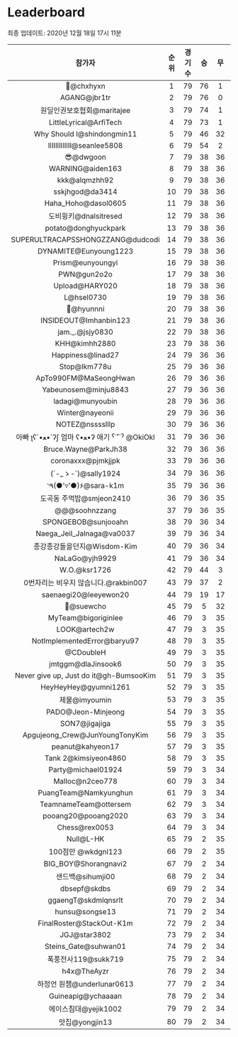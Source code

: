 # Leaderboard
최종 업데이트: 2020년 12월 18일 17시 11분




| 참가자 | 순위 | 경기수 | 승 | 무 | 패 | 승점 |
|:---:|:---:|:---:|:---:|:---:|:---:|:---:|
| 👑@chxhyxn | 1 | 79 | 76 | 1 | 2 | 229 |
| AGANG@jbr1tr | 2 | 79 | 76 | 0 | 3 | 228 |
| 원딜인권보호협회@maritajee | 3 | 79 | 74 | 1 | 4 | 223 |
| LittleLyrical@ArfiTech | 4 | 79 | 73 | 1 | 5 | 220 |
| Why Should I@shindongmin11 | 5 | 79 | 46 | 32 | 1 | 170 |
| lIIIlllIlIlIl@seanlee5808 | 6 | 79 | 54 | 2 | 23 | 164 |
| 😎@dwgoon | 7 | 79 | 38 | 36 | 5 | 150 |
| WARNING@aiden163 | 8 | 79 | 38 | 36 | 5 | 150 |
| kkk@alqmzhh92 | 9 | 79 | 38 | 36 | 5 | 150 |
| sskjhgod@da3414 | 10 | 79 | 38 | 36 | 5 | 150 |
| Haha_Hoho@dasol0605 | 11 | 79 | 38 | 36 | 5 | 150 |
| 도비윙키@dnalsitresed | 12 | 79 | 38 | 36 | 5 | 150 |
| potato@donghyuckpark | 13 | 79 | 38 | 36 | 5 | 150 |
| SUPERULTRACAPSSHONGZZANG@dudcodi | 14 | 79 | 38 | 36 | 5 | 150 |
| DYNAMITE@Eunyoung1223 | 15 | 79 | 38 | 36 | 5 | 150 |
| Prism@eunyoungyi | 16 | 79 | 38 | 36 | 5 | 150 |
| PWN@gun2o2o | 17 | 79 | 38 | 36 | 5 | 150 |
| Upload@HARY020 | 18 | 79 | 38 | 36 | 5 | 150 |
| L@hsel0730 | 19 | 79 | 38 | 36 | 5 | 150 |
| 🐻@hyunnni | 20 | 79 | 38 | 36 | 5 | 150 |
| INSIDEOUT@Imhanbin123 | 21 | 79 | 38 | 36 | 5 | 150 |
| jam._.@jsjy0830 | 22 | 79 | 38 | 36 | 5 | 150 |
| KHH@kimhh2880 | 23 | 79 | 38 | 36 | 5 | 150 |
| Happiness@linad27 | 24 | 79 | 36 | 36 | 7 | 144 |
| Stop@lkm778u | 25 | 79 | 36 | 36 | 7 | 144 |
| ApTo990FM@MaSeongHwan | 26 | 79 | 36 | 36 | 7 | 144 |
| Yabeunosem@minju8843 | 27 | 79 | 36 | 36 | 7 | 144 |
| ladagi@munyoubin | 28 | 79 | 36 | 36 | 7 | 144 |
| Winter@nayeonii | 29 | 79 | 36 | 36 | 7 | 144 |
| NOTEZ@nsssslllp | 30 | 79 | 36 | 36 | 7 | 144 |
|  아빠  ʅʕ´•ﻌ•`ʔʃ  엄마 ʕ•ﻌ•ʔ 애기 ˁ˙˟˙ˀ @OkiOkl | 31 | 79 | 36 | 36 | 7 | 144 |
| Bruce.Wayne@ParkJh38 | 32 | 79 | 36 | 36 | 7 | 144 |
| coronaxxx@pjmkjjpk | 33 | 79 | 36 | 36 | 7 | 144 |
| (´-_ゝ-`)@sally1924 | 34 | 79 | 36 | 36 | 7 | 144 |
| ◝٩(●'▿'●)۶@sara-k1m | 35 | 79 | 36 | 36 | 7 | 144 |
| 도곡동 주먹밥@smjeon2410 | 36 | 79 | 36 | 35 | 8 | 143 |
| @@@soohnzzang | 37 | 79 | 36 | 35 | 8 | 143 |
| SPONGEBOB@sunjooahn | 38 | 79 | 36 | 34 | 9 | 142 |
| Naega_Jeil_Jalnaga@va0037 | 39 | 79 | 36 | 34 | 9 | 142 |
| 종강종강돌을던지@Wisdom-Kim | 40 | 79 | 36 | 34 | 9 | 142 |
| NaLaGo@yjh9929 | 41 | 79 | 36 | 34 | 9 | 142 |
| W.O.@ksr1726 | 42 | 79 | 44 | 3 | 32 | 135 |
| 0번자리는 비우지 않습니다.@rakbin007 | 43 | 79 | 37 | 2 | 40 | 113 |
| saenaegi20@leeyewon20 | 44 | 79 | 19 | 17 | 43 | 74 |
| 👏@suewcho | 45 | 79 | 5 | 32 | 42 | 47 |
| MyTeam@bigoriginlee | 46 | 79 | 3 | 35 | 41 | 44 |
| LOOK@artech2w | 47 | 79 | 3 | 35 | 41 | 44 |
| NotImplementedError@baryu97 | 48 | 79 | 3 | 35 | 41 | 44 |
| @CDoubleH | 49 | 79 | 3 | 35 | 41 | 44 |
| jmtggm@dlaJinsook6 | 50 | 79 | 3 | 35 | 41 | 44 |
| Never give up, Just do it@gh-BumsooKim | 51 | 79 | 3 | 35 | 41 | 44 |
| HeyHeyHey@gyumni1261 | 52 | 79 | 3 | 35 | 41 | 44 |
| 제물@imyoumin | 53 | 79 | 3 | 35 | 41 | 44 |
| PADO@Jeon-Minjeong | 54 | 79 | 3 | 35 | 41 | 44 |
| SON7@jigajiga | 55 | 79 | 3 | 35 | 41 | 44 |
| Apgujeong_Crew@JunYoungTonyKim | 56 | 79 | 3 | 35 | 41 | 44 |
| peanut@kahyeon17 | 57 | 79 | 3 | 35 | 41 | 44 |
| Tank 2@kimsiyeon4860 | 58 | 79 | 3 | 35 | 41 | 44 |
| Party@michael01924 | 59 | 79 | 3 | 34 | 42 | 43 |
| Malloc@n2ceo778 | 60 | 79 | 3 | 34 | 42 | 43 |
| PuangTeam@Namkyunghun | 61 | 79 | 3 | 34 | 42 | 43 |
| TeamnameTeam@ottersem | 62 | 79 | 3 | 34 | 42 | 43 |
| pooang20@pooang2020 | 63 | 79 | 3 | 34 | 42 | 43 |
| Chess@rex0053 | 64 | 79 | 3 | 34 | 42 | 43 |
| Null@L-HK | 65 | 79 | 2 | 35 | 42 | 41 |
| 100점만 @wkdgnl123 | 66 | 79 | 2 | 35 | 42 | 41 |
| BIG_BOY@Shorangnavi2 | 67 | 79 | 2 | 34 | 43 | 40 |
| 샌드백@sihumji00 | 68 | 79 | 2 | 34 | 43 | 40 |
| dbsepf@skdbs | 69 | 79 | 2 | 34 | 43 | 40 |
| ggaengT@skdmlqnsrlt | 70 | 79 | 2 | 34 | 43 | 40 |
| hunsu@songse13 | 71 | 79 | 2 | 34 | 43 | 40 |
| FinalRoster@StackOut-K1m | 72 | 79 | 2 | 34 | 43 | 40 |
| JGJ@star3802 | 73 | 79 | 2 | 34 | 43 | 40 |
| Steins_Gate@suhwan01 | 74 | 79 | 2 | 34 | 43 | 40 |
| 폭풍전사119@sukk719 | 75 | 79 | 2 | 34 | 43 | 40 |
| h4x@TheAyzr | 76 | 79 | 2 | 34 | 43 | 40 |
| 하정언 원챔@underlunar0613 | 77 | 79 | 2 | 34 | 43 | 40 |
| Guineapig@ychaaaan | 78 | 79 | 2 | 34 | 43 | 40 |
| 에이스침대@yejik1002 | 79 | 79 | 2 | 34 | 43 | 40 |
| 맛집@yongjin13 | 80 | 79 | 2 | 34 | 43 | 40 |